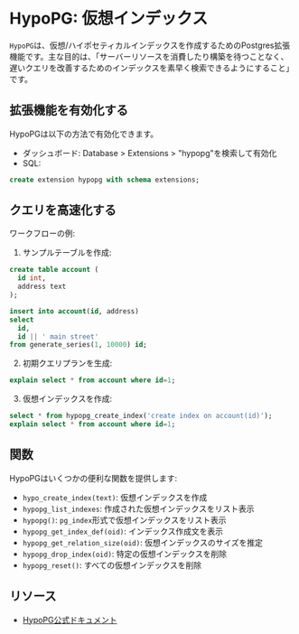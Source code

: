 # HypoPG: 仮想インデックス

`HypoPG`は、仮想/ハイポセティカルインデックスを作成するためのPostgres拡張機能です。主な目的は、「サーバーリソースを消費したり構築を待つことなく、遅いクエリを改善するためのインデックスを素早く検索できるようにすること」です。

## 拡張機能を有効化する

HypoPGは以下の方法で有効化できます。
- ダッシュボード: Database > Extensions > "hypopg"を検索して有効化
- SQL:
```sql
create extension hypopg with schema extensions;
```

## クエリを高速化する

ワークフローの例:

1. サンプルテーブルを作成:
```sql
create table account (
  id int,
  address text
);

insert into account(id, address)
select
  id,
  id || ' main street'
from generate_series(1, 10000) id;
```

2. 初期クエリプランを生成:
```sql
explain select * from account where id=1;
```

3. 仮想インデックスを作成:
```sql
select * from hypopg_create_index('create index on account(id)');
explain select * from account where id=1;
```

## 関数

HypoPGはいくつかの便利な関数を提供します:
- `hypo_create_index(text)`: 仮想インデックスを作成
- `hypopg_list_indexes`: 作成された仮想インデックスをリスト表示
- `hypopg()`: `pg_index`形式で仮想インデックスをリスト表示
- `hypopg_get_index_def(oid)`: インデックス作成文を表示
- `hypopg_get_relation_size(oid)`: 仮想インデックスのサイズを推定
- `hypopg_drop_index(oid)`: 特定の仮想インデックスを削除
- `hypopg_reset()`: すべての仮想インデックスを削除

## リソース

- [HypoPG公式ドキュメント](https://hypopg.readthedocs.io/en/rel1_stable/)

